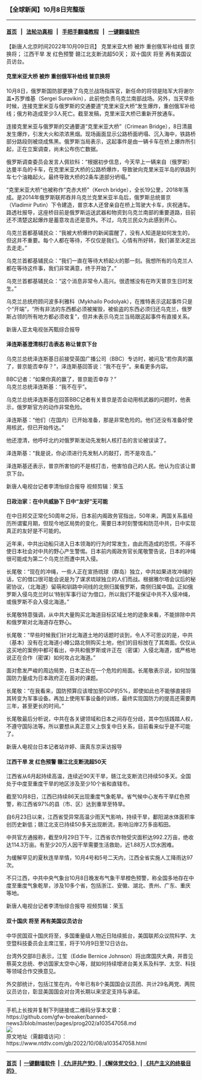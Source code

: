 ### 【全球新闻】10月8日完整版
------------------------

#### [首页](https://github.com/gfw-breaker/banned-news3/blob/master/README.md) &nbsp;&nbsp;|&nbsp;&nbsp; [法轮功真相](https://github.com/begood0513/basic/blob/master/README.md)  &nbsp;&nbsp;|&nbsp;&nbsp; [手把手翻墙教程](https://github.com/gfw-breaker/guides/wiki)  &nbsp;&nbsp;|&nbsp;&nbsp; [一键翻墙软件](https://github.com/gfw-breaker/nogfw/blob/master/README.md)  



<div><div class="post_content" itemprop="articleBody">
 <p>
  【新唐人北京时间2022年10月09日讯】
  <ok href="https://www.ntdtv.com/gb/克里米亚大桥.htm">
   克里米亚大桥
  </ok>
  被炸 重创俄军补给线 普京换将；
  <ok href="https://www.ntdtv.com/gb/江西干旱.htm">
   江西干旱
  </ok>
  发
  <ok href="https://www.ntdtv.com/gb/红色预警.htm">
   红色预警
  </ok>
  赣江北支断流超50天；
  <ok href="https://www.ntdtv.com/gb/双十国庆.htm">
   双十国庆
  </ok>
  将至 再有美国议员访台。
 </p>
 <h4>
  <ok href="https://www.ntdtv.com/gb/克里米亚大桥.htm">
   克里米亚大桥
  </ok>
  被炸 重创俄军补给线 普京换将
 </h4>
 <p>
  10月8日，俄罗斯国防部更换了乌克兰战场指挥官，新任命的将领是陆军大将谢尔盖•苏罗维基（Sergei Surovikin），此前他负责乌克兰南部战场。另外，当天早些时候，连接克里米亚与俄罗斯的交通要道“克里米亚大桥”发生爆炸，重创俄军补给线；俄方称造成至少3人死亡。截至发稿，克里米亚大桥已重新开放通车。
 </p>
 <p>
  连接克里米亚与俄罗斯的交通要道“克里米亚大桥”（Crimean Bridge），8日清晨发生爆炸，引发大火和浓浓黑烟。现场画面显示公路桥面坍塌、沉入海中，铁路桥部分路段则被烧成焦黑。俄罗斯当局表示，这起事件是由一辆卡车在桥上爆炸所引起，正在立案调查，尚未公布伤亡数据。
 </p>
 <p>
  俄罗斯调查委员会发言人佩钦科：“根据初步信息，今天早上一辆来自（俄罗斯）达曼半岛的卡车，在克里米亚大桥的公路桥爆炸，导致驶向克里米亚半岛的铁路列车七个油箱起火。最终导致大桥的2条车道部分坍塌。”
 </p>
 <p>
  “克里米亚大桥”也被称作“克赤大桥”（Kerch bridge），全长19公里，2018年落成。是2014年俄罗斯联邦吞并乌克兰克里米亚半岛后，俄罗斯总统普京（Vladimir Putin）下令建造，普京本人还曾亲自在桥上驾驶大卡车，庆祝通车。路透社报导，这座桥目前是俄罗斯运送武器和物资到乌克兰南部的重要道路，目前还不清楚这起爆炸是蓄意攻击还是意外。不过，乌克兰民众为此感到开心。
 </p>
 <p>
  乌克兰首都基辅民众：“我被大桥爆炸的新闻震醒了，没有人知道是如何发生的，但这并不重要。每个人都在等待，不仅仅是我们。心情有所好转，我们甚至决定出去走走。”
 </p>
 <p>
  乌克兰首都基辅民众：“我们一直在等待大桥起火的那一刻。我想所有的乌克兰人都在等待这件事，我们非常满意，终于开始了。”
 </p>
 <p>
  乌克兰首都基辅民众：“这个消息非常令人高兴。很遗憾没有在昨天普京生日时发生。”
 </p>
 <p>
  乌克兰总统府顾问波多利雅科（Mykhailo Podolyak），在推特表示这起事件只是个“开端”，“所有非法的东西都必须被摧毁，被偷盗的东西必须归还乌克兰，俄罗斯占领的所有地方都必须收复”，但并未表示乌克兰当局跟这起事件有直接关系。
 </p>
 <p>
  新唐人亚太电视张芮甄综合报导
 </p>
 <h4>
  泽连斯基澄清核打击表态 称让普京下台
 </h4>
 <p>
  乌克兰总统泽连斯基日前接受英国广播公司（BBC）专访时，被问及“若你真的赢了，普京能否幸存？”，泽连斯基回答说：“我不在乎”。来看更多内容。
 </p>
 <p>
  BBC记者：“如果你真的赢了，普京能否幸存？”
  <br/>
  乌克兰总统泽连斯基：“我不在乎”。
 </p>
 <p>
  乌克兰总统泽连斯基在回答BBC记者有关普京是否会动用核武器的问题时，他表示，俄罗斯官方的动作非常危险。
 </p>
 <p>
  泽连斯基：“他们（在国内）已开始准备，那是非常危险的。他们还没有准备好使用核武，但已开始传达。”
 </p>
 <p>
  他还澄清，他呼吁北约对俄罗斯发动先发制人核打击的言论被误读了。
 </p>
 <p>
  泽连斯基：“我是说，你必须进行先发制人的敲打，而不是攻击。”
 </p>
 <p>
  泽连斯基还表示，普京所害怕的不是核打击，他害怕自己的人民。他认为应该让普京下台。
 </p>
 <p>
  新唐人电视台记者李清怡综合报导 视频剪辑：荣玉
 </p>
 <h4>
  日政治家：在中共威胁下 日中“友好”无可能
 </h4>
 <p>
  在中日邦交正常化50周年之际，日本前内阁政务官指出，50年来，两国关系虽经历所谓蜜月期，但现今地区局势的变化，需要日本时刻警惕和防范中共，日中实现真正的友好是不可能的。
 </p>
 <p>
  近年来，中共出动船只进入日本领海的行为时常发生，由此而造成的恐慌，不得不使日本社会对中共的野心产生警惕。日本前内阁政务官长尾敬警告说，日本的冲绳很可能成为第二个乌克兰而遭中共入侵。
 </p>
 <p>
  长尾敬：“现在的冲绳，一些人正在宣扬琉球（群岛）独立，中共如果进攻冲绳的话，它的借口很可能会说是为了谋求琉球独立的人们而战。根据雅尔塔会议后的秘密协议，（北海道）留萌和钏路中间线的北侧归属俄罗斯，南侧归属中国。正如俄罗斯入侵乌克兰时以‘特别军事行动’为借口，所以我们不能保证中共不入侵冲绳，或俄罗斯不会入侵北海道。”
 </p>
 <p>
  长尾敬特意强调，从中共大量购买北海道目标区域土地的迹象来看，不能排除中共和俄罗斯对北海道存在野心。
 </p>
 <p>
  长尾敬：“早些时候我们针对北海道土地的话题时谈到，令人不可思议的是，中共（基本）没有在北海道小樽公路北侧购买土地，他们的目标放在了其南面。仅仅从这买地的案例中都可看出，中共和俄罗斯或许正在（密谋）入侵北海道，或严格地说正在合作（密谋）如何攻占北海道。”
 </p>
 <p>
  面对愈发严峻的周边局势，日本正处在一个危险的局面。长尾敬表示说，如何加强国防力量成为日本政府正在面对的课题。
 </p>
 <p>
  长尾敬：“在我看来，国防预算应该增加至GDP的5%，即使如此也不能够直接将其转变为军事设备。再加上使用军事设备的训练，最终实现国防力的提高还需要两三年，甚至更长的时间。”
 </p>
 <p>
  长尾敬最后分析说，中共在各关键领域和日本之间存在分歧，其中包括践踏人权，不遵守国际法等。所以要想从真正意义上恢复中日关系，目前看来似乎是不可能了。
 </p>
 <p>
  新唐人电视台日本记者站许婷、唐真东京采访报导
 </p>
 <h4>
  <ok href="https://www.ntdtv.com/gb/江西干旱.htm">
   江西干旱
  </ok>
  发
  <ok href="https://www.ntdtv.com/gb/红色预警.htm">
   红色预警
  </ok>
  赣江北支断流超50天
 </h4>
 <p>
  江西省从6月起持续高温，连续近90天干旱，赣江北支断流已持续50多天。全国处于中度至重度干旱的地区涉及至少10个省和直辖市。
 </p>
 <p>
  截至10月8日，江西已持续86天出现重度气象乾旱。省气候中心发布干旱红色预警，称江西省97%的县（市、区）达到重旱至特旱。
 </p>
 <p>
  自6月23日以来，江西省受异常高温少雨天气影响，持续干旱，鄱阳湖水体面积率创历史新低；赣江北支已持续50多天出现断流，影响沿岸2万多亩稻田。
 </p>
 <p>
  中共官方通报称，截至9月29日下午，江西省农作物受灾面积达992.2万亩，绝收达114.3万亩。有至少20万人因干旱需要生活救助，近1.88万人饮水困难。
 </p>
 <p>
  为缓解罕见的夏秋连旱旱情，10月4号和5号二天内，江西全省实施人工降雨达97次。
 </p>
 <p>
  不只江西，中共中央气象台10月8日晚发布气象干旱橙色预警，称全国多地存在中度至重度气象乾旱，涉及10多个省，包括浙江、安徽、湖北、贵州、广东、重庆等地。
 </p>
 <p>
  新唐人电视台记者李清怡综合报导 视频剪辑：荣玉
 </p>
 <h4>
  <ok href="https://www.ntdtv.com/gb/双十国庆.htm">
   双十国庆
  </ok>
  将至 再有美国议员访台
 </h4>
 <p>
  中华民国双十国庆将至，多国重量级人物近日陆续抵台，美国联邦众议院科学、太空暨科技委员会主席江笙，将于10月9日至12日访台。
 </p>
 <p>
  台湾外交部8日表示，江笙（Eddie Bernice Johnson）将出席国庆大典，并晋见蔡英文总统、参访国家太空中心等，就如何持续增进台美关系及科学、太空、科技等领域合作交换意见。
 </p>
 <p>
  外交部统计，包括江笙在内，今年已有8个美国国会议员团、共计29名两党、两院议员访台，彰显美国国会对台湾长期以来坚定支持与承诺。
 </p>
 <div class="single_ad">
 </div>
</div>
</div>
<hr/>
手机上长按并复制下列链接或二维码分享本文章：<br/>
https://github.com/gfw-breaker/banned-news3/blob/master/pages/prog202/a103547058.md <br/>
<a href='https://github.com/gfw-breaker/banned-news3/blob/master/pages/prog202/a103547058.md'><img src='https://github.com/gfw-breaker/banned-news3/blob/master/pages/prog202/a103547058.md.png'/></a> <br/>
原文地址（需翻墙访问）：https://www.ntdtv.com/gb/2022/10/08/a103547058.html


------------------------
#### [首页](https://github.com/gfw-breaker/banned-news3/blob/master/README.md) &nbsp;|&nbsp; [一键翻墙软件](https://github.com/gfw-breaker/nogfw/blob/master/README.md) &nbsp;| [《九评共产党》](https://github.com/gfw-breaker/9ping.md/blob/master/README.md#九评之一评共产党是什么) | [《解体党文化》](https://github.com/gfw-breaker/jtdwh.md/blob/master/README.md) | [《共产主义的终极目的》](https://github.com/gfw-breaker/gczydzjmd.md/blob/master/README.md)


<img src='http://gfw-breaker.win/banned-news3/pages/prog202/a103547058.md' width='0px' height='0px'/>
